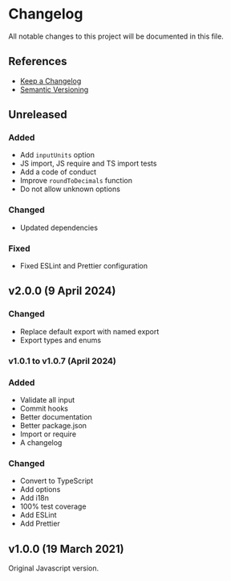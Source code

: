 # Changelog

All notable changes to this project will be documented in this file.

## References

- [Keep a Changelog](https://keepachangelog.com/en/1.1.0/)
- [Semantic Versioning](https://semver.org/spec/v2.0.0.html)

## Unreleased

### Added

- Add `inputUnits` option
- JS import, JS require and TS import tests
- Add a code of conduct
- Improve `roundToDecimals` function
- Do not allow unknown options

### Changed

- Updated dependencies

### Fixed

- Fixed ESLint and Prettier configuration

## v2.0.0 (9 April 2024)

### Changed

- Replace default export with named export
- Export types and enums

### v1.0.1 to v1.0.7 (April 2024)

### Added

- Validate all input
- Commit hooks
- Better documentation
- Better package.json
- Import or require
- A changelog

### Changed

- Convert to TypeScript
- Add options
- Add i18n
- 100% test coverage
- Add ESLint
- Add Prettier

## v1.0.0 (19 March 2021)

Original Javascript version.

